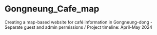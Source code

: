 # Gongneung_Cafe_map

Creating a map-based website for café information in Gongneung-dong - Separate guest and admin permissions / Project timeline: April-May 2024
